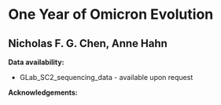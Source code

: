 # **One Year of Omicron Evolution**

## Nicholas F. G. Chen, Anne Hahn

**Data availability:**  
- GLab_SC2_sequencing_data - available upon request

**Acknowledgements:**

